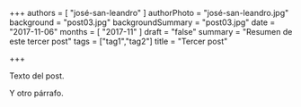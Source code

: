 +++
authors = [ "josé-san-leandro" ]
authorPhoto = "josé-san-leandro.jpg"
background = "post03.jpg"
backgroundSummary = "post03.jpg"
date = "2017-11-06"
months = [ "2017-11" ]
draft = "false"
summary = "Resumen de este tercer post"
tags = ["tag1","tag2"]
title = "Tercer post"

+++


Texto del post.

Y otro párrafo.
